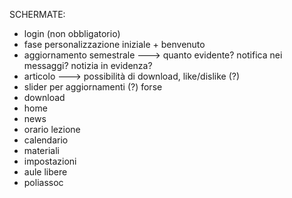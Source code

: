 SCHERMATE:

- login (non obbligatorio)
- fase personalizzazione iniziale + benvenuto
- aggiornamento semestrale ---> quanto evidente? notifica nei messaggi? notizia in evidenza?
- articolo ---> possibilità di download, like/dislike (?)
- slider per aggiornamenti (?) forse
- download
- home
- news
- orario lezione
- calendario
- materiali
- impostazioni
- aule libere
- poliassoc

